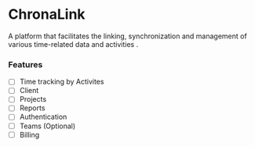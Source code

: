 # ChronaLink
A platform that facilitates the linking, synchronization and management of various time-related data and activities . 

### Features
- [ ] Time tracking by Activites 
- [ ] Client
- [ ] Projects
- [ ] Reports 
- [ ] Authentication
- [ ] Teams (Optional)
- [ ] Billing